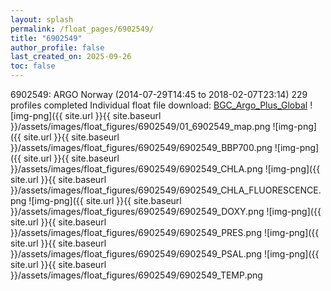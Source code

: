 ```yaml
---
layout: splash
permalink: /float_pages/6902549/
title: "6902549"
author_profile: false
last_created_on: 2025-09-26
toc: false
---
```

 
6902549: ARGO Norway (2014-07-29T14:45 to 2018-02-07T23:14)
229 profiles completed
Individual float file download: [BGC_Argo_Plus_Global](https://ftp.soest.hawaii.edu/bgc_argo_plus/Individual_Floats/outliers_removed/6902549_Sprof_processed.nc)
![img-png]({{ site.url }}{{ site.baseurl }}/assets/images/float_figures/6902549/01_6902549_map.png
![img-png]({{ site.url }}{{ site.baseurl }}/assets/images/float_figures/6902549/6902549_BBP700.png
![img-png]({{ site.url }}{{ site.baseurl }}/assets/images/float_figures/6902549/6902549_CHLA.png
![img-png]({{ site.url }}{{ site.baseurl }}/assets/images/float_figures/6902549/6902549_CHLA_FLUORESCENCE.png
![img-png]({{ site.url }}{{ site.baseurl }}/assets/images/float_figures/6902549/6902549_DOXY.png
![img-png]({{ site.url }}{{ site.baseurl }}/assets/images/float_figures/6902549/6902549_PRES.png
![img-png]({{ site.url }}{{ site.baseurl }}/assets/images/float_figures/6902549/6902549_PSAL.png
![img-png]({{ site.url }}{{ site.baseurl }}/assets/images/float_figures/6902549/6902549_TEMP.png
